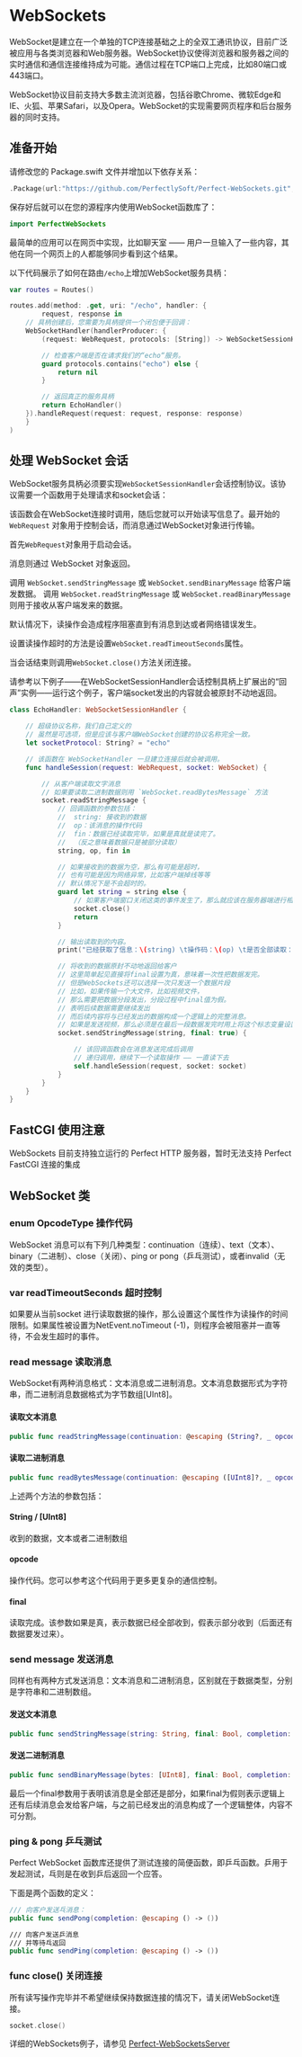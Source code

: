 # WebSockets

WebSocket是建立在一个单独的TCP连接基础之上的全双工通讯协议，目前广泛被应用与各类浏览器和Web服务器。WebSocket协议使得浏览器和服务器之间的实时通信和通信连接维持成为可能。通信过程在TCP端口上完成，比如80端口或443端口。

WebSocket协议目前支持大多数主流浏览器，包括谷歌Chrome、微软Edge和IE、火狐、苹果Safari，以及Opera。WebSocket的实现需要网页程序和后台服务器的同时支持。


## 准备开始

请修改您的 Package.swift 文件并增加以下依存关系：

``` swift
.Package(url:"https://github.com/PerfectlySoft/Perfect-WebSockets.git", majorVersion: 3)
```

保存好后就可以在您的源程序内使用WebSocket函数库了：

``` swift
import PerfectWebSockets
```

最简单的应用可以在网页中实现，比如聊天室 —— 用户一旦输入了一些内容，其他在同一个网页上的人都能够同步看到这个结果。

以下代码展示了如何在路由`/echo`上增加WebSocket服务具柄：

``` swift
var routes = Routes()

routes.add(method: .get, uri: "/echo", handler: {
		request, response in
    // 具柄创建后，您需要为具柄提供一个闭包便于回调：
    WebSocketHandler(handlerProducer: {
        (request: WebRequest, protocols: [String]) -> WebSocketSessionHandler? in

        // 检查客户端是否在请求我们的“echo“服务。
        guard protocols.contains("echo") else {
            return nil
        }

        // 返回真正的服务具柄
        return EchoHandler()
    }).handleRequest(request: request, response: response)
	}
)
```

## 处理 WebSocket 会话

WebSocket服务具柄必须要实现`WebSocketSessionHandler`会话控制协议。该协议需要一个函数用于处理请求和socket会话：

该函数会在WebSocket连接时调用，随后您就可以开始读写信息了。最开始的 `WebRequest` 对象用于控制会话，而消息通过WebSocket对象进行传输。

首先`WebRequest`对象用于启动会话。

消息则通过 WebSocket 对象返回。

调用 `WebSocket.sendStringMessage` 或 `WebSocket.sendBinaryMessage` 给客户端发数据。
调用 `WebSocket.readStringMessage` 或 `WebSocket.readBinaryMessage` 则用于接收从客户端发来的数据。

默认情况下，读操作会造成程序阻塞直到有消息到达或者网络错误发生。

设置读操作超时的方法是设置`WebSocket.readTimeoutSeconds`属性。

当会话结束则调用`WebSocket.close()`方法关闭连接。


请参考以下例子——在WebSocketSessionHandler会话控制具柄上扩展出的“回声”实例——运行这个例子，客户端socket发出的内容就会被原封不动地返回。

``` swift
class EchoHandler: WebSocketSessionHandler {

	// 超级协议名称，我们自己定义的
	// 虽然是可选项，但是应该与客户端WebSocket创建的协议名称完全一致。
	let socketProtocol: String? = "echo"

	// 该函数在 WebSocketHandler 一旦建立连接后就会被调用。
	func handleSession(request: WebRequest, socket: WebSocket) {

		// 从客户端读取文字消息
		// 如果要读取二进制数据则用 `WebSocket.readBytesMessage` 方法
		socket.readStringMessage {
			// 回调函数的参数包括：
			//	string: 接收到的数据
			//	op：该消息的操作代码
			//	fin：数据已经读取完毕，如果是真就是读完了。
			//  （反之意味着数据只是被部分读取）
			string, op, fin in

			// 如果接收到的数据为空，那么有可能是超时，
			// 也有可能是因为网络异常，比如客户端掉线等等
			// 默认情况下是不会超时的。
			guard let string = string else {
				// 如果客户端窗口关闭这类的事件发生了，那么就应该在服务器端进行相应的关闭操作。
				socket.close()
				return
			}

			// 输出读取到的内容。
			print("已经获取了信息：\(string) \t操作码：\(op) \t是否全部读取：\(fin)")

			// 将收到的数据原封不动地返回给客户
			// 这里简单起见直接将final设置为真，意味着一次性把数据发完。
			// 但是WebSockets还可以选择一次只发送一个数据片段
			// 比如，如果传输一个大文件，比如视频文件，
			// 那么需要把数据分段发出，分段过程中final值为假。
			// 表明后续数据需要继续发出
			// 而后续内容将与已经发出的数据构成一个逻辑上的完整消息。
			// 如果是发送视频，那么必须是在最后一段数据发完时用上将这个标志变量设置为真。
			socket.sendStringMessage(string, final: true) {

				// 该回调函数会在消息发送完成后调用
				// 递归调用，继续下一个读取操作 —— 一直读下去
				self.handleSession(request, socket: socket)
			}
		}
	}
}
```

## FastCGI 使用注意
WebSockets 目前支持独立运行的 Perfect HTTP 服务器，暂时无法支持 Perfect FastCGI 连接的集成

## WebSocket 类

### enum OpcodeType 操作代码
WebSocket 消息可以有下列几种类型：continuation（连续）、text（文本）、binary（二进制）、close（关闭）、ping or pong（乒乓测试），或者invalid（无效的类型）。

### var readTimeoutSeconds 超时控制
如果要从当前socket 进行读取数据的操作，那么设置这个属性作为读操作的时间限制。如果属性被设置为NetEvent.noTimeout (-1)，则程序会被阻塞并一直等待，不会发生超时的事件。

### read message 读取消息
WebSocket有两种消息格式：文本消息或二进制消息。文本消息数据形式为字符串，而二进制消息数据格式为字节数组[UInt8]。

#### 读取文本消息

``` swift
public func readStringMessage(continuation: @escaping (String?, _ opcode: OpcodeType, _ final: Bool) -> ())
```

#### 读取二进制消息

``` swift
public func readBytesMessage(continuation: @escaping ([UInt8]?, _ opcode: OpcodeType, _ final: Bool) -> ())
```

上述两个方法的参数包括：

#### String / [UInt8]
收到的数据，文本或者二进制数组

#### opcode
操作代码。您可以参考这个代码用于更多更复杂的通信控制。

#### final
读取完成。该参数如果是真，表示数据已经全部收到，假表示部分收到（后面还有数据要发过来）。

### send message 发送消息
同样也有两种方式发送消息：文本消息和二进制消息，区别就在于数据类型，分别是字符串和二进制数组。

#### 发送文本消息

``` swift
public func sendStringMessage(string: String, final: Bool, completion: @escaping () -> ())
```

#### 发送二进制消息

``` swift
public func sendBinaryMessage(bytes: [UInt8], final: Bool, completion: @escaping () -> ())
```

最后一个final参数用于表明该消息是全部还是部分，如果final为假则表示逻辑上还有后续消息会发给客户端，与之前已经发出的消息构成了一个逻辑整体，内容不可分割。

### ping & pong 乒乓测试

Perfect WebSocket 函数库还提供了测试连接的简便函数，即乒乓函数。乒用于发起测试，乓则是在收到乒后返回一个应答。

下面是两个函数的定义：

``` swift
/// 向客户发送乓消息：
public func sendPong(completion: @escaping () -> ())

/// 向客户发送乒消息
/// 并等待乓返回
public func sendPing(completion: @escaping () -> ())
```

### func close() 关闭连接
所有读写操作完毕并不希望继续保持数据连接的情况下，请关闭WebSocket连接。

``` swift
socket.close()
```

详细的WebSockets例子，请参见 [Perfect-WebSocketsServer](https://github.com/PerfectExamples/Perfect-WebSocketsServer)
